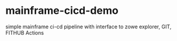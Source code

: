 # mainframe-cicd-demo
simple mainframe ci-cd pipeline with interface to zowe explorer, GIT, FITHUB Actions
